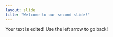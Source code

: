```yaml
---
layout: slide
title: "Welcome to our second slide!"
---
```

Your text is edited!
Use the left arrow to go back!
